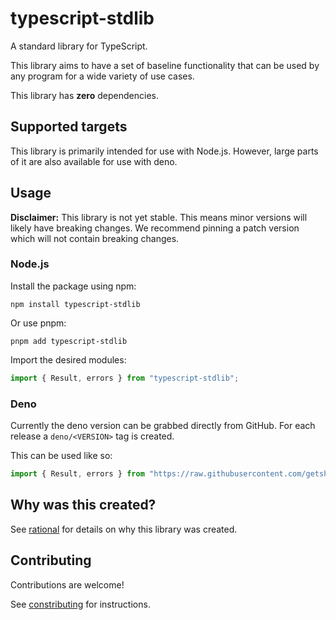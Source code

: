 # typescript-stdlib

A standard library for TypeScript.

This library aims to have a set of baseline functionality that can be used by any program for a wide variety of use cases.

This library has **zero** dependencies.

## Supported targets

This library is primarily intended for use with Node.js. However, large parts of it are also available for use with deno.

## Usage

**Disclaimer:** This library is not yet stable. This means minor versions will likely have breaking changes. We recommend pinning a patch version which will not contain breaking changes.

### Node.js

Install the package using npm:
```
npm install typescript-stdlib
```

Or use pnpm:
```
pnpm add typescript-stdlib
```

Import the desired modules:
```ts
import { Result, errors } from "typescript-stdlib";
```

### Deno

Currently the deno version can be grabbed directly from GitHub. For each release a `deno/<VERSION>` tag is created.

This can be used like so:
```ts
import { Result, errors } from "https://raw.githubusercontent.com/getshiphub/typescript-stdlib/deno/0.1.0/mod.ts"
```

## Why was this created?

See [rational](docs/rational.md) for details on why this library was created.

## Contributing

Contributions are welcome!

See [constributing](docs/contributing.md) for instructions.
